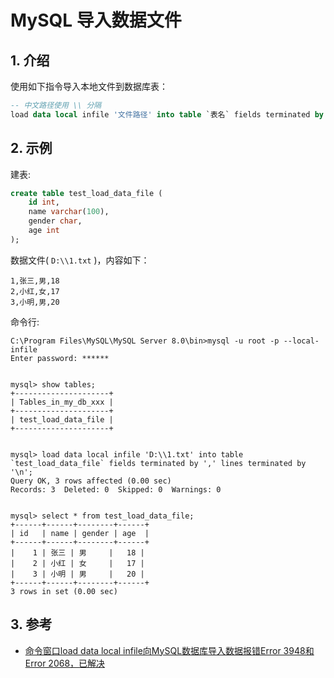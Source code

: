 <!--#region
@author 吴钦飞
@email wuqinfei@qq.com
@create date 2025-06-21 14:10:39
@modify date 2025-06-21 14:26:32
@desc [description]
#endregion-->

# MySQL 导入数据文件

## 1. 介绍

使用如下指令导入本地文件到数据库表：

```sql
-- 中文路径使用 \\ 分隔
load data local infile '文件路径' into table `表名` fields terminated by ',' lines terminated by '\n';
```

## 2. 示例

建表:

```sql
create table test_load_data_file (
    id int,
    name varchar(100),
    gender char,
    age int
);
```


数据文件( `D:\\1.txt` )，内容如下：

```text
1,张三,男,18
2,小红,女,17
3,小明,男,20

```


命令行:

```text
C:\Program Files\MySQL\MySQL Server 8.0\bin>mysql -u root -p --local-infile
Enter password: ******


mysql> show tables;
+---------------------+
| Tables_in_my_db_xxx |
+---------------------+
| test_load_data_file |
+---------------------+


mysql> load data local infile 'D:\\1.txt' into table `test_load_data_file` fields terminated by ',' lines terminated by '\n';
Query OK, 3 rows affected (0.00 sec)
Records: 3  Deleted: 0  Skipped: 0  Warnings: 0


mysql> select * from test_load_data_file;
+------+------+--------+------+
| id   | name | gender | age  |
+------+------+--------+------+
|    1 | 张三 | 男     |   18 |
|    2 | 小红 | 女     |   17 |
|    3 | 小明 | 男     |   20 |
+------+------+--------+------+
3 rows in set (0.00 sec)
```

## 3. 参考

* [命令窗口load data local infile向MySQL数据库导入数据报错Error 3948和Error 2068，已解决](https://blog.csdn.net/qq_42375376/article/details/132998380)